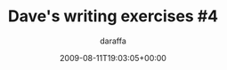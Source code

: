 ---
title: 'Dave''s writing exercises #4'
posts: 7
hash: 'TVAOGuC5'
author: 'daraffa'
date: 2009-08-11T19:03:05+00:00
sources:
  - https://tokipona.yahoogroups.narkive.com/TVAOGuC5
---